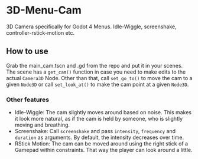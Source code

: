 # 3D-Menu-Cam
3D Camera specifically for Godot 4 Menus. Idle-Wiggle, screenshake, controller-rstick-motion etc.

## How to use
Grab the main_cam.tscn and .gd from the repo and put it in your scenes. The scene has a `get_cam()` function in case you need to make edits to the actual `Camera3D` Node. Other than that, call `set_go_to()` to move the cam to a given `Node3D` or call `set_look_at()` to make the cam point at a given `Node3D`.

### Other features
* Idle-Wiggle: The cam slightly moves around based on noise. This makes it look more natural, as if the cam is held by someone, who is slightly moving and breathing. 
* Screenshake: Call `screenshake` and pass `intensity`, `frequency` and `duration` as arguments. By default, the intensity decreases over time.
* RStick Motion: The cam can be moved around using the right stick of a Gamepad within constraints. That way the player can look around a little.
